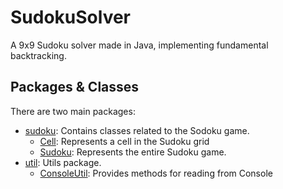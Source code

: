 SudokuSolver
===

A 9x9 Sudoku solver made in Java, implementing fundamental backtracking.

## Packages & Classes
There are two main packages:
  * [sudoku](https://github.com/BGMP/SudokuSolver/tree/master/src/cl/bgmp/sudoku): Contains classes related to the Sodoku game.
    * [Cell](https://github.com/BGMP/SudokuSolver/blob/master/src/cl/bgmp/sudoku/Cell.java): Represents a cell in the Sudoku grid
    * [Sudoku](https://github.com/BGMP/SudokuSolver/blob/master/src/cl/bgmp/sudoku/Sudoku.java): Represents the entire Sudoku game.
  * [util](https://github.com/BGMP/SudokuSolver/tree/master/src/cl/bgmp/util): Utils package.
    * [ConsoleUtil](https://github.com/BGMP/SudokuSolver/blob/master/src/cl/bgmp/util/ConsoleUtil.java): Provides methods for reading from Console
